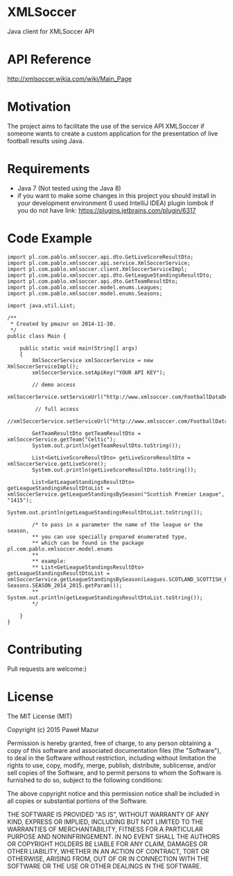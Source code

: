# XMLSoccer
Java client for XMLSoccer API

# API Reference
http://xmlsoccer.wikia.com/wiki/Main_Page

# Motivation
The project aims to facilitate the use of the service API XMLSoccer
if someone wants to create a custom application for the presentation
of live football results using Java.

# Requirements
- Java 7 (Not tested using the Java 8)
- if you want to make some changes in this project you should install
  in your development environment (I used IntelliJ IDEA) plugin lombok if you do not have
  link: https://plugins.jetbrains.com/plugin/6317

# Code Example

```
import pl.com.pablo.xmlsoccer.api.dto.GetLiveScoreResultDto;
import pl.com.pablo.xmlsoccer.api.service.XmlSoccerService;
import pl.com.pablo.xmlsoccer.client.XmlSoccerServiceImpl;
import pl.com.pablo.xmlsoccer.api.dto.GetLeagueStandingsResultDto;
import pl.com.pablo.xmlsoccer.api.dto.GetTeamResultDto;
import pl.com.pablo.xmlsoccer.model.enums.Leagues;
import pl.com.pablo.xmlsoccer.model.enums.Seasons;

import java.util.List;

/**
 * Created by pmazur on 2014-11-30.
 */
public class Main {

    public static void main(String[] args)
    {
        XmlSoccerService xmlSoccerService = new XmlSoccerServiceImpl();
        xmlSoccerService.setApiKey("YOUR API KEY");

        // demo access
        xmlSoccerService.setServiceUrl("http://www.xmlsoccer.com/FootballDataDemo.asmx");

         // full access
         //xmlSoccerService.setServiceUrl("http://www.xmlsoccer.com/FootballData.asmx");

        GetTeamResultDto getTeamResultDto = xmlSoccerService.getTeam("Celtic");
        System.out.println(getTeamResultDto.toString());

        List<GetLiveScoreResultDto> getLiveScoreResultDto = xmlSoccerService.getLiveScore();
        System.out.println(getLiveScoreResultDto.toString());

        List<GetLeagueStandingsResultDto> getLeagueStandingsResultDtoList = xmlSoccerService.getLeagueStandingsBySeason("Scottish Premier League", "1415");
        System.out.println(getLeagueStandingsResultDtoList.toString());

        /* to pass in a parameter the name of the league or the season,
        ** you can use specially prepared enumerated type,
        ** which can be found in the package pl.com.pablo.xmlsoccer.model.enums
        **
        ** example:
        ** List<GetLeagueStandingsResultDto> getLeagueStandingsResultDtoList = xmlSoccerService.getLeagueStandingsBySeason(Leagues.SCOTLAND_SCOTTISH_PREMIER_LEAGUE.getParam(), Seasons.SEASON_2014_2015.getParam());
        ** System.out.println(getLeagueStandingsResultDtoList.toString());
        */

    }
}
```

# Contributing
Pull requests are welcome:)

# License
The MIT License (MIT)

Copyright (c) 2015 Paweł Mazur

Permission is hereby granted, free of charge, to any person obtaining a copy
of this software and associated documentation files (the "Software"), to deal
in the Software without restriction, including without limitation the rights
to use, copy, modify, merge, publish, distribute, sublicense, and/or sell
copies of the Software, and to permit persons to whom the Software is
furnished to do so, subject to the following conditions:

The above copyright notice and this permission notice shall be included in all
copies or substantial portions of the Software.

THE SOFTWARE IS PROVIDED "AS IS", WITHOUT WARRANTY OF ANY KIND, EXPRESS OR
IMPLIED, INCLUDING BUT NOT LIMITED TO THE WARRANTIES OF MERCHANTABILITY,
FITNESS FOR A PARTICULAR PURPOSE AND NONINFRINGEMENT. IN NO EVENT SHALL THE
AUTHORS OR COPYRIGHT HOLDERS BE LIABLE FOR ANY CLAIM, DAMAGES OR OTHER
LIABILITY, WHETHER IN AN ACTION OF CONTRACT, TORT OR OTHERWISE, ARISING FROM,
OUT OF OR IN CONNECTION WITH THE SOFTWARE OR THE USE OR OTHER DEALINGS IN THE
SOFTWARE.

